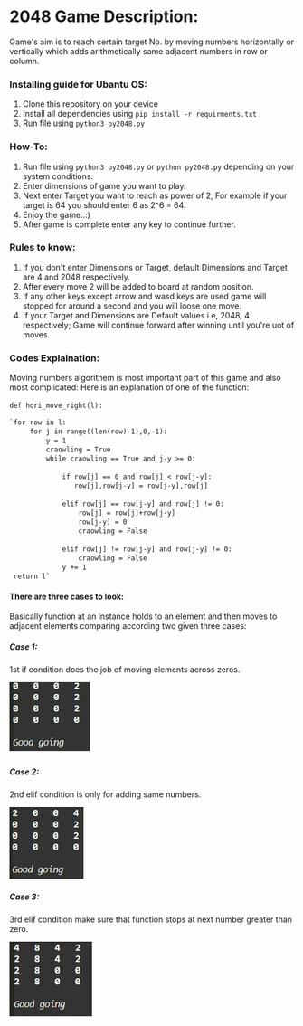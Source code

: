 # 2048 Game Description:

  Game's aim is to reach certain target No. by moving numbers horizontally or vertically which adds arithmetically same adjacent numbers in row or column. 

### Installing guide for Ubantu OS:

1) Clone this repository on your device
2) Install all dependencies using `pip install -r requirments.txt`
3) Run file using `python3 py2048.py`

### How-To:

1) Run file using `python3 py2048.py` or `python py2048.py` depending on your system conditions.
2) Enter dimensions of game you want to play.
3) Next enter Target you want to reach as power of 2, 
    For example if your target is 64 you should enter 6 as 2^6 = 64.
4) Enjoy the game..:)
5) After game is complete enter any key to continue further.

### Rules to know:
1) If you don't enter Dimensions or Target, default Dimensions and Target are 4 and 2048 respectively.
2) After every move 2 will be added to board at random position.
3) If any other keys except arrow and wasd keys are used game will stopped for around a second and you will loose one move.
4) If your Target and Dimensions are Default values i.e, 2048, 4 respectively; Game will continue forward after winning until you're uot of moves.
 
### Codes Explaination:
Moving numbers algorithem is most important part of this game and also most complicated:
Here is an explanation of one of the function:

 `def hori_move_right(l):`
    
    `for row in l:
         for j in range((len(row)-1),0,-1):
             y = 1
             craowling = True
             while craowling == True and j-y >= 0:
                
                 if row[j] == 0 and row[j] < row[j-y]:
                    row[j],row[j-y] = row[j-y],row[j]
                    
                 elif row[j] == row[j-y] and row[j] != 0:
                     row[j] = row[j]+row[j-y]
                     row[j-y] = 0 
                     craowling = False      
                
                 elif row[j] != row[j-y] and row[j-y] != 0:
                     craowling = False    
                 y += 1        
     return l`
#### There are three cases to look:
Basically function at an instance holds to an element and then moves to adjacent elements comparing according two given three cases:

##### Case 1:
  1st if condition does the job of moving elements across zeros.
  
  ![](Gifs/case1.gif)

##### Case 2:
  
  2nd elif condition is only for adding same numbers.
  
  ![](Gifs/case2.gif)
  
##### Case 3:
  
  3rd elif condition make sure that function stops at next number greater than zero.
  
  ![](Gifs/case3.gif)

    

